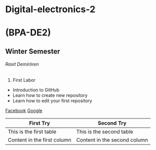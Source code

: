 # Digital-electronics-2

# **(BPA-DE2)**
## Winter Semester
###### *Rasit Demirören*

1. First Labor
  - Introduction to GitHub
  - Learn how to create new repository
  - Learn how to edit your first repository

[Facebook](http://www.facebook.com)
[Google](http://www.google.com)


First Try | Second Try
------------ | -------------
This is the first table | This is the second table
Content in the first column | Content in the second column

